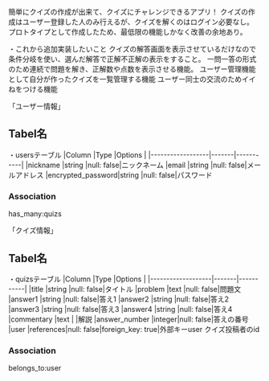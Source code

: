 簡単にクイズの作成が出来て、クイズにチャレンジできるアプリ！
クイズの作成はユーザー登録した人のみ行えるが、クイズを解くのはログイン必要なし。
プロトタイプとして作成したため、最低限の機能しかなく改善の余地あり。


・これから追加実装したいこと
クイズの解答画面を表示させているだけなので条件分岐を使い、選んだ解答で正解不正解の表示をすること。
一問一答の形式のため連続で問題を解き、正解数や点数を表示させる機能。
ユーザー管理機能として自分が作ったクイズを一覧管理する機能
ユーザー同士の交流のためイイねをつける機能


「ユーザー情報」
## Tabel名
・usersテーブル
|Column            |Type   |Options    |
|------------------|-------|-----------|
|nickname          |string |null: false|ニックネーム
|email             |string |null: false|メールアドレス
|encrypted_password|string |null: false|パスワード
### Association
has_many:quizs

「クイズ情報」
## Tabel名
・quizsテーブル
|Column             |Type   |Options    |
|-------------------|-------|-----------|
|title              |string |null: false|タイトル
|problem            |text   |null: false|問題文
|answer1            |string |null: false|答え1
|answer2            |string |null: false|答え2
|answer3            |string |null: false|答え3
|answer4            |string |null: false|答え4
|commentary         |text   |           |解説
|answer_number      |integer|null: false|答えの番号
|user               |references|null: false|foreign_key: true|外部キーuser クイズ投稿者のid
### Association
belongs_to:user